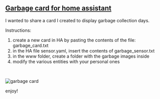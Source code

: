 <!-- ####### HEY, I AM THE SOURCE EDITOR! #########-->
<h2 dir="auto"><span style="text-decoration: underline;"><strong>Garbage card for home assistant</strong></span></h2>
<p dir="auto">I wanted to share a card I created to display garbage collection days.</p>
<p dir="auto">Instructions:</p>
<ol dir="auto">
<li>create a new card in HA by pasting the contents of the file: garbage_card.txt</li>
<li>in the HA file sensor.yaml, insert the contents of garbage_sensor.txt</li>
<li>in the www folder, create a folder with the garbage images inside</li>
<li>modify the various entities with your personal ones</li>
</ol>
<p>&nbsp;</p>
<p><img src="https://github.com/Simonz82/ha_garbage/blob/main/www/example/example.jpg" alt="garbage card" /></p>
<p>enjoy!</p>